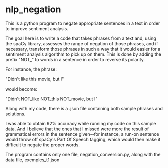 # nlp_negation
This is a python program to negate appropriate sentences in a text in order to improve sentiment analysis.

The goal here is to write a code that takes phrases from a text and, using the spaCy library, assesses the range of negation of those phrases, and if necessary, transform those phrases in such a way that it would easier for a sentiment analysis algorithm to pick up on them. This is done by adding the prefix "NOT_" to words in a sentence in order to reverse its polarity. 

For instance, the phrase:

"Didn't like this movie, but I"

would become:

"Didn't NOT_like NOT_this NOT_movie, but I"

Along with my code, there is a .json file containing both sample phrases and solutions.

I was able to obtain 92% accuracy while running my code on this sample data. And I believe that the ones that I missed were more the result of grammatical errors in the sentence given--for instance, a run-on sentence would throw off spaCy's Part Of Speech tagging, which would then make it difficult to negate the proper words.


The program contains only one file, negation_conversion.py, along with the data file, exemples_t1.json

